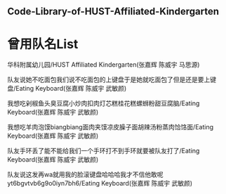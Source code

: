 ## Code-Library-of-HUST-Affiliated-Kindergarten

# 曾用队名List

华科附属幼儿园/HUST Affiliated Kindergarten(张嘉辉 陈威宇 马思源)  

队友说她不吃面包我们说不吃面包的上键盘于是她就吃面包了但是还是要上键盘/Eating Keyboard(张嘉辉 陈威宇 武敏颜)


我想吃剁椒鱼头臭豆腐小炒肉扣肉灯芯糕桂花糕螺蛳粉甜豆腐脑/Eating Keyboard(张嘉辉 陈威宇 武敏颜)

我想吃羊肉泡馍biangbiang面肉夹馍凉皮臊子面胡辣汤粉蒸肉饸饹面/Eating Keyboard(张嘉辉 陈威宇 武敏颜)

队友手环丢了能不能给我们一个手环打不到手环就要被队友打了/Eating Keyboard(张嘉辉 陈威宇 武敏颜)

队友说这发再wa就用我的脸滚键盘哈哈哈我才不信他敢呢yt6bgvtvb6g9o0iyn7bh6/Eating Keyboard(张嘉辉 陈威宇 武敏颜)
